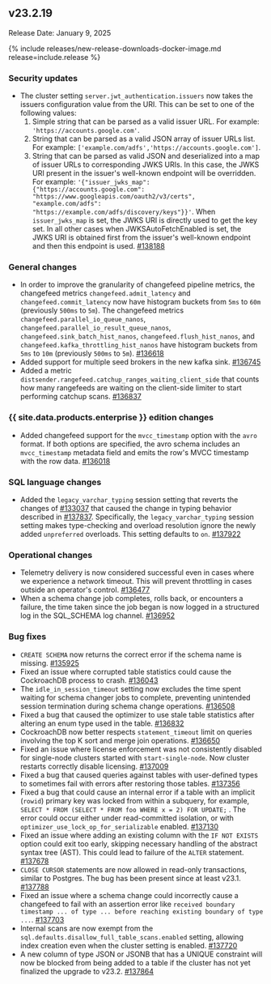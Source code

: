 ## v23.2.19

Release Date: January 9, 2025

{% include releases/new-release-downloads-docker-image.md release=include.release %}

<h3 id="v23-2-19-security-updates">Security updates</h3>

- The cluster setting `server.jwt_authentication.issuers` now takes the issuers configuration value from the URI. This can be set to one of the following values:
  1. Simple string that can be parsed as a valid issuer URL. For example: `'https://accounts.google.com'`.
  1. String that can be parsed as a valid JSON array of issuer URLs list. For example: `['example.com/adfs','https://accounts.google.com']`.
  1. String that can be parsed as valid JSON and deserialized into a map of issuer URLs to corresponding JWKS URIs. In this case, the JWKS URI present in the issuer's well-known endpoint will be overridden. For example: `'{"issuer_jwks_map": {"https://accounts.google.com": "https://www.googleapis.com/oauth2/v3/certs", "example.com/adfs": "https://example.com/adfs/discovery/keys"}}'`. When `issuer_jwks_map` is set, the JWKS URI is directly used to get the key set. In all other cases when JWKSAutoFetchEnabled is set, the JWKS URI is obtained first from the issuer's well-known endpoint and then this endpoint is used. [#138188][#138188]

<h3 id="v23-2-19-general-changes">General changes</h3>

- In order to improve the granularity of changefeed pipeline metrics, the changefeed metrics `changefeed.admit_latency` and `changefeed.commit_latency` now have histogram buckets from `5ms` to `60m` (previously `500ms` to `5m`). The changefeed metrics `changefeed.parallel_io_queue_nanos`, `changefeed.parallel_io_result_queue_nanos`, `changefeed.sink_batch_hist_nanos`, `changefeed.flush_hist_nanos`, and `changefeed.kafka_throttling_hist_nanos` have histogram buckets from `5ms` to `10m` (previously `500ms` to `5m`). [#136618][#136618]
- Added support for multiple seed brokers in the new kafka sink. [#136745][#136745]
- Added a metric `distsender.rangefeed.catchup_ranges_waiting_client_side` that counts how many rangefeeds are waiting on the client-side limiter to start performing catchup scans. [#136837][#136837]

<h3 id="v23-2-19-{{-site.data.products.enterprise-}}-edition-changes">{{ site.data.products.enterprise }} edition changes</h3>

- Added changefeed support for the `mvcc_timestamp` option with the `avro` format. If both options are specified, the avro schema includes an `mvcc_timestamp` metadata field and emits the row's MVCC timestamp with the row data. [#136018][#136018]

<h3 id="v23-2-19-sql-language-changes">SQL language changes</h3>

- Added the `legacy_varchar_typing` session setting that reverts the changes of [#133037][#133037] that caused the change in typing behavior described in [#137837][#137837]. Specifically, the `legacy_varchar_typing` session setting makes type-checking and overload resolution ignore the newly added `unpreferred` overloads. This setting defaults to `on`. [#137922][#137922]

<h3 id="v23-2-19-operational-changes">Operational changes</h3>

- Telemetry delivery is now considered successful even in cases where we experience a network timeout. This will prevent throttling in cases outside an operator's control. [#136477][#136477]
- When a schema change job completes, rolls back, or encounters a failure, the time taken since the job began is now logged in a structured log in the SQL_SCHEMA log channel. [#136952][#136952]

<h3 id="v23-2-19-bug-fixes">Bug fixes</h3>

- `CREATE SCHEMA` now returns the correct error if the schema name is missing. [#135925][#135925]
- Fixed an issue where corrupted table statistics could cause the CockroachDB process to crash. [#136043][#136043]
- The `idle_in_session_timeout` setting now excludes the time spent waiting for schema changer jobs to complete, preventing unintended session termination during schema change operations. [#136508][#136508]
- Fixed a bug that caused the optimizer to use stale table statistics after altering an enum type used in the table. [#136832][#136832]
- CockroachDB now better respects `statement_timeout` limit on queries involving the top K sort and merge join operations. [#136650][#136650]
- Fixed an issue where license enforcement was not consistently disabled for single-node clusters started with `start-single-node`. Now cluster restarts correctly disable licensing. [#137009][#137009]
- Fixed a bug that caused queries against tables with user-defined types to sometimes fail with errors after restoring those tables. [#137356][#137356]
- Fixed a bug that could cause an internal error if a table with an implicit (`rowid`) primary key was locked from within a subquery, for example, ` SELECT * FROM (SELECT * FROM foo WHERE x = 2) FOR UPDATE;` . The error could occur either under read-committed isolation, or with `optimizer_use_lock_op_for_serializable` enabled. [#137130][#137130]
- Fixed an issue where adding an existing column with the `IF NOT EXISTS` option could exit too early, skipping necessary handling of the abstract syntax tree (AST). This could lead to failure of the `ALTER` statement. [#137678][#137678]
- `CLOSE CURSOR` statements are now allowed in read-only transactions, similar to Postgres. The bug has been present since at least v23.1. [#137788][#137788]
- Fixed an issue where a schema change could incorrectly cause a changefeed to fail with an assertion error like `received boundary timestamp ... of type ... before reaching existing boundary of type ...`. [#137703][#137703]
- Internal scans are now exempt from the `sql.defaults.disallow_full_table_scans.enabled` setting, allowing index creation even when the cluster setting is enabled. [#137720][#137720]
- A new column of type JSON or JSONB that has a UNIQUE constraint will now be blocked from being added to a table if the cluster has not yet finalized the upgrade to v23.2. [#137864][#137864]

[#133037]: https://github.com/cockroachdb/cockroach/pull/133037
[#137837]: https://github.com/cockroachdb/cockroach/pull/137837
[#135925]: https://github.com/cockroachdb/cockroach/pull/135925
[#136018]: https://github.com/cockroachdb/cockroach/pull/136018
[#136043]: https://github.com/cockroachdb/cockroach/pull/136043
[#136477]: https://github.com/cockroachdb/cockroach/pull/136477
[#136508]: https://github.com/cockroachdb/cockroach/pull/136508
[#136618]: https://github.com/cockroachdb/cockroach/pull/136618
[#136650]: https://github.com/cockroachdb/cockroach/pull/136650
[#136745]: https://github.com/cockroachdb/cockroach/pull/136745
[#136832]: https://github.com/cockroachdb/cockroach/pull/136832
[#136837]: https://github.com/cockroachdb/cockroach/pull/136837
[#136952]: https://github.com/cockroachdb/cockroach/pull/136952
[#137009]: https://github.com/cockroachdb/cockroach/pull/137009
[#137111]: https://github.com/cockroachdb/cockroach/pull/137111
[#137130]: https://github.com/cockroachdb/cockroach/pull/137130
[#137356]: https://github.com/cockroachdb/cockroach/pull/137356
[#137678]: https://github.com/cockroachdb/cockroach/pull/137678
[#137703]: https://github.com/cockroachdb/cockroach/pull/137703
[#137720]: https://github.com/cockroachdb/cockroach/pull/137720
[#137788]: https://github.com/cockroachdb/cockroach/pull/137788
[#137864]: https://github.com/cockroachdb/cockroach/pull/137864
[#137922]: https://github.com/cockroachdb/cockroach/pull/137922
[#138188]: https://github.com/cockroachdb/cockroach/pull/138188
